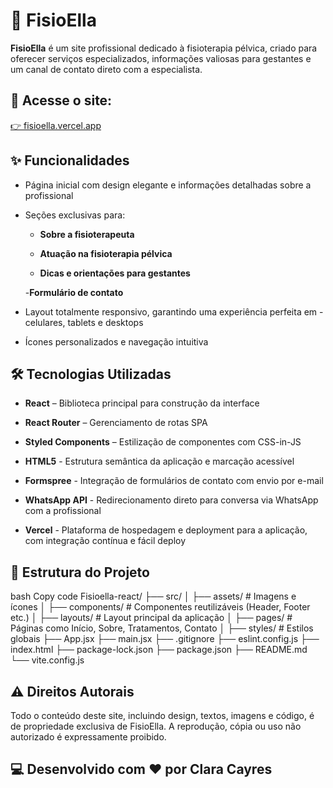 # 🌸 FisioElla

**FisioElla** é um site profissional dedicado à fisioterapia pélvica, criado para oferecer serviços especializados, informações valiosas para gestantes e um canal de contato direto com a especialista.

## 🔗 Acesse o site:
[👉 fisioella.vercel.app](https://fisioella.vercel.app)

## ✨ Funcionalidades

- Página inicial com design elegante e informações detalhadas sobre a profissional

- Seções exclusivas para:

    - **Sobre a fisioterapeuta**

    - **Atuação na fisioterapia pélvica**

    - **Dicas e orientações para gestantes**

    -**Formulário de contato**

- Layout totalmente responsivo, garantindo uma experiência perfeita em - celulares, tablets e desktops

- Ícones personalizados e navegação intuitiva

## 🛠️ Tecnologias Utilizadas
- **React** – Biblioteca principal para construção da interface

- **React Router** – Gerenciamento de rotas SPA

- **Styled Components** – Estilização de componentes com CSS-in-JS

- **HTML5** - Estrutura semântica da aplicação e marcação acessível

- **Formspree** - Integração de formulários de contato com envio por e-mail

- **WhatsApp API** - Redirecionamento direto para conversa via WhatsApp com a profissional

- **Vercel** - Plataforma de hospedagem e deployment para a aplicação, com integração contínua e fácil deploy

## 📁 Estrutura do Projeto

bash
Copy code
Fisioella-react/
├── src/
│   ├── assets/         # Imagens e ícones
│   ├── components/     # Componentes reutilizáveis (Header, Footer etc.)
│   ├── layouts/        # Layout principal da aplicação
│   ├── pages/          # Páginas como Início, Sobre, Tratamentos, Contato
│   ├── styles/         # Estilos globais
├── App.jsx
├── main.jsx
├── .gitignore
├── eslint.config.js
├── index.html
├── package-lock.json
├── package.json
├── README.md
└── vite.config.js

## ⚠️ Direitos Autorais

Todo o conteúdo deste site, incluindo design, textos, imagens e código, é de propriedade exclusiva de FisioElla.
A reprodução, cópia ou uso não autorizado é expressamente proibido.

## 💻 Desenvolvido com ❤️ por Clara Cayres
